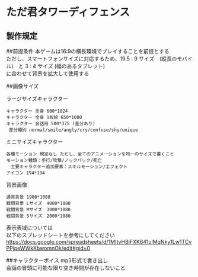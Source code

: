 # ただ君タワーディフェンス

## 製作規定

##前提条件 
本ゲームは16:9の横長環境でプレイすることを前提とする<br>
ただし、スマートフォンサイズに対応するため、19.5 : 9 サイズ　(縦長のモバイル)　と 3 : 4 サイズ (幅のあるタブレット)<br>
に合わせて背景を拡大して使用する<br>

##画像サイズ

ラージサイズキャラクター 
```
キャラクター 全身 600*1024 
キャラクター 全身 1枚絵 650*1000 
キャラクター 会話用 500*375 (差分あり) 
 差分種別 normal/smile/angly/cry/confuse/shy/unique 
```

ミニサイズキャラクター 
```
各種モーション 規定なし ただし、全てのアニメーションを均一のサイズで書くこと 
モーション種類：歩行/攻撃/ノックバック/死亡 
　主要キャラクター追加要素：スキルモーション/エフェクト 
アイコン 194*194 
```

背景画像 
```
通常背景 1900*1080 
戦闘背景 Lサイズ　4000*1080 
戦闘背景 Mサイズ　3000*1080 
戦闘背景 Sサイズ　2000*1080 
```
表示表域については <br>
以下のスプレッドシートを参考にしてください <br>
https://docs.google.com/spreadsheets/d/1MItvHBiFXK641ulMqNky1Lw1TCvPPjpeWWkKbwomnOk/edit#gid=0

##キャラクターボイス
mp3形式で書き出し <br>
会話の冒頭に可能な限り空き時間が存在しないこと
